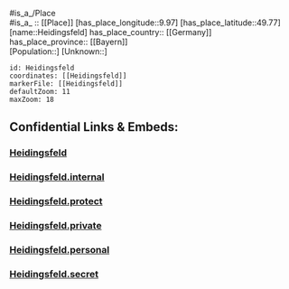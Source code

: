 ﻿---
location: [49.77,9.97] 
mapzoom: [7,12] 
mapmarker: city 
type: City
tags:
- geo/City


SpocWebEntityId: 30839
isDeleted: false
confidential: public

---
#is_a_/Place  
#is_a_ :: [[Place]] 
[has_place_longitude::9.97] 
[has_place_latitude::49.77] 
[name::Heidingsfeld] 
has_place_country:: [[Germany]]  
has_place_province:: [[Bayern]]  
[Population::] 
[Unknown::] 


```leaflet
id: Heidingsfeld
coordinates: [[Heidingsfeld]] 
markerFile: [[Heidingsfeld]] 
defaultZoom: 11 
maxZoom: 18
```


## Confidential Links & Embeds: 

### [Heidingsfeld](/_public/Earth/Continent/Europe/Europe~Central/Germany/Germany~West/Bayern/counties~Bayern/Würzburg/cities~Würzburg/Randersacker/City/Heidingsfeld.md) 

### [Heidingsfeld.internal](/_internal/Earth/Continent/Europe/Europe~Central/Germany/Germany~West/Bayern/counties~Bayern/Würzburg/cities~Würzburg/Randersacker/City/Heidingsfeld.internal.md) 

### [Heidingsfeld.protect](/_protect/Earth/Continent/Europe/Europe~Central/Germany/Germany~West/Bayern/counties~Bayern/Würzburg/cities~Würzburg/Randersacker/City/Heidingsfeld.protect.md) 

### [Heidingsfeld.private](/_private/Earth/Continent/Europe/Europe~Central/Germany/Germany~West/Bayern/counties~Bayern/Würzburg/cities~Würzburg/Randersacker/City/Heidingsfeld.private.md) 

### [Heidingsfeld.personal](/_personal/Earth/Continent/Europe/Europe~Central/Germany/Germany~West/Bayern/counties~Bayern/Würzburg/cities~Würzburg/Randersacker/City/Heidingsfeld.personal.md) 

### [Heidingsfeld.secret](/_secret/Earth/Continent/Europe/Europe~Central/Germany/Germany~West/Bayern/counties~Bayern/Würzburg/cities~Würzburg/Randersacker/City/Heidingsfeld.secret.md) 
